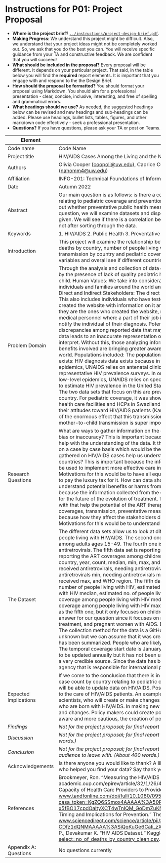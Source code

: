 # Instructions for P01: Project Proposal

* **Where is the project brief?**  [`../instructions/project-design-brief.pdf`](../instructions/project-design-brief.pdf).
* **Making Progress**: We understand this project might be difficult. Also, we understand that your project ideas might not be completely worked out. So, we ask that you do the best you can. You will receive specific guidance from your TA and constructive feedback. We are confident that you will succeed!
* **What should be included in the proposal?** Every proposal will be different. It depends on your particular project.  That said, in the table below you will find the **required** report elements.  It is important that you engage with and respond to the the Design Brief.
* **How should the proposal be formatted?** You should format your proposal using Markdown. You should aim for a professional presentation - clear, concise, inclusive, interesting, and free of spelling and grammatical errors.
* **What headings should we use?** As needed, the suggested headings below can be revised and new headings and sub-headings can be added. Please use headings, bullet lists, tables, figures, and other markdown code effectively - seek a professional presentation.
* **Questions?** If you have questions, please ask your TA or post on Teams.

|Element | Brief Description|
|---------------| --------------
|Code name |Code Name|
|Project title| HIV/AIDS Cases Among the Living and the Not |
|Authors | Olivia Cooper (coopoli@uw.edu), Caprice Culkin (capricec@uw.edu), Karina Amaya (kyb3@uw.edu), Nahom Mehari (nahomm4@uw.edu) |
|Affiliation |  INFO-201: Technical Foundations of Informatics - The Information School - University of Washington |
|Date | Autumn 2022|
|Abstract |  Our main question is as follows: is there a correlation between the number of HIV/AIDS deaths and cases by country relating to pediatric coverage and prevention of mother to child transmission? This question is important because it brings out whether preventative public health measures by country have an impact on the HIV/AIDS epidemic. To address the question, we will examine datasets and disparities between multiple countries and see if there is a connection in the data given. We will see if there is a correlation between higher number of cases/deaths and lower preventative measures, or not after sorting through the data.
|Keywords | 1. HIV/AIDS 2. Public Health 3. Preventative Measures |
|Introduction | This project will examine the relationship between number of HIV/AIDS cases (adults 15-19) by country, number of deaths by country, number of people living with HIV by country, as well as contrasting it to prevention of mother to child transmission by country and pediatric coverage by country. We are looking to see if there is any correlation between these variables and overall see if different countries' public health measures can lead to less deaths/cases of HIV/AIDS. |
|Problem Domain | Through the analysis and collection of data on HIV/AIDS, we can determine correlations of cases that have been affected by the presence of lack of quality pediatric health coverage as well as the transmission of the disease from mother to child. Human Values: We take into consideration how the HIV/AIDS epidemic has had such an immense impact on individuals and families around the world and it continues to do so even as data on these diseases continue to emerge. Direct and Indirect Stakeholders: The direct stakeholders are people who have gathered and reported data on HIV/AIDS. This also includes individuals who have tested positive and reported the test. Indirect stakeholders are the individuals who created the website with information on it and the users of the website. This may or may not be direct to them because they are the ones who created the website, not the ones impacted by HIV themselves. Another indirect stakeholder is the medical personnel where a part of their job is to perform the HIV/AIDS test, to process the results, and to post them and notify the individual of their diagnosis. Potential Benefits and Harms: A possible harm that could be found are the discrepancies among reported data that may be unreliable or invalid. Having data that is wrong or data that has missing data leads to an inaccurate representation of these cases. Another potential harm is having information that is hard to interpret. Without this, those analyzing information may have a harder time avoiding bias to create the data sets. Some benefits involved are  bringing greater awareness to the HIV/AIDS epidemic as it is today in different countries across the world. Populations included: The populations included in the domain are 170 out of the total 195 countries. How this data exists: HIV diagnosis data exists because in order to estimate HIV prevalence in countries classified as having generalized epidemics, UNAIDS relies on antenatal clinic data and, to the extent that they are available, data from nationally representative HIV prevalence surveys. In order to estimate HIV prevalence in countries classified with concentrated and low-level epidemics, UNAIDS relies on specialized surveys of high-risk groups. The CDC uses a combination of methods to estimate HIV prevalence in the United States, including back-calculation (Brookmeyer, Ron). Preventative measures: The two data sets that focus on this are prevention of mother to child transmission by country and pediatric coverage by country. For pediatric coverage, it was shown in a study that BIPAI training program in Swaziland had good coverage of all health care facilities and HCPs in Swaziland. The training was effective in imparting knowledge and skills to HCPs and in their attitudes toward HIV/AIDS patients (Kamiru, H.N). And for prevention of child transmission, it is shown that “...in view of the enormous effect that this transmission route has on infant HIV-1 infection worldwide (Kourtis, Athena P, et al)”  So, mother-to-child transmission is super important and why we included it in as a data set.|
|Research Questions | What are ways to gather information on the correlation between cases, coverage, and maternal transmission with minimal bias or inaccuracy? This is important because the information collected on HIV/AIDS in correlation with those above can help with the understanding of the data. It then would be used apply coverage in areas of need, and how to act with them on a case by case basis which would be the motivations of collecting these variables of data How can information gathered on HIV/AIDS cases help us understand the relationship of public health in ways as how it differentiates between countries? This is important because the information gathered between the relationships through different countries may be used to implement more effective care in the place of those without it, due to the skew in data in such locations. Motivations for this would be to have all equal and accessible health care to all who need it, not just where they can afford to pay the luxury tax for it. How can data shown from stakeholders, which in this case are those who test positive, help us understand potential benefits or harms from treatments imposed such as ART (Anti-Viral Therapy)? This is important because the information collected from the stakeholders help identify potential benefits or harm which would be important for the future of the evolution of treatment. The motivation for this data being collected would be to evolve the study and with that help the potential of the ART therapy. How can we gain insights on the differences about the correlation of cases, coverages, transmission, preventative measures and how they each affect stakeholders accordingly? This is important because how they affect the stakeholders differently may help us understand the effects each variable has on the subject. Motivations for this would be to understand how each of this differently affect those affected by HIV/AIDS|
|The Dataset | The different data sets allow us to look at different areas relating to HIV/AIDS. First one allows us to visualize the number of people living with HIV/AIDS. The second one is the numbers of deaths due to HIV/AIDS. Third is the number of cases among adults ages 15-49. The fourth one is the number of pregnant women that are living with HIV who have received antiretrovirals. The fifth data set is reporting the ART coverages among people living with HIV. The final data set is reporting the ART coverages among children. The last two data sets are estimates. The first three data sets include country, year, count, median, min, max, and World Health Organization region. The fourth data set includes country, received antiretrovirals, needing antiretrovirals, percentage received, needing antiretrovirals median, needing antiretrovirals min, needing antiretrovirals max, percentage received median, percentage received min, percentage received max, and WHO region. The fifth data set includes country, reported no. of people receiving ART, estimated number of people living with HIV, estimated ART coverage among people living with HIV, estimated no. of people living with HIV median, estimated no. of people living with HIV min, estimated no. of people living with HIV max, estimated ART coverage among people living with HIV median, estimated ART coverage among people living with HIV min, estimated ART coverage among people living with HIV max, and WHO (World Health Organization) region. The final dataset is the same as the fifth one, but it  only focuses on children. These datasets will allow us to further understand and investigate an answer for our question since it focuses on multiple factors relating to HIV/AIDS. Such as cases, children, people receiving treatment, and pregnant women with AIDS. Devakumar K. P. who is a student at NIELIT Calicut, put together the data sets. The collection method for the data is a GitHub page. Sources for data is the World Health Organization. Purpose is unknown but we can assume that it was created for research purposes. For others to have access to HIV/AIDS data that has been summarized. People who are likely to make money from the data are the creators and potential collaborators. The temporal coverage start date is January, 9th, 2000 and the end date is December, 25th, 2018. The datasets are said to be updated annually but it has not been updated in two years. Even though it has not been updated in two years it is still a very credible source. Since the data has been collected from the World Health Organization which is a government agency that is responsible for international public health.![alt text](project-group-4-section-ab/dataset.png)|
|Expected Implications | If we come to the conclusion that there is in fact a correlation between numbers of deaths caused by HIV/AIDS along with case count by country relating to pediatric coverage and prevention of mother to child transmission, then technologists will be able to update data on HIV/AIDS. Possibly creating new data to present as well. Hospitals will have to make changes to the care of HIV/AIDS patients. An example could be the type of medication they are receiving. This will also include scientists, who will create or make changes to said medications. Medications will hopefully lead to a decrease in children who are born with HIV/AIDS. In making new discoveries about HIV/AIDS it leads to a world wide change in new measures and changes. Policy makers could create policies towards ending the spread of HIV/AIDS. As long as the population is aware and more cautious, the creation of policies can go a long way to decrease the number.|
|_Findings_ | _Not for the project proposal; for final report only. Give answers to each of your research questions. (About 400 words.)_ |
|_Discussion_ | _Not for the project proposal; for final report only. Discuss importance and/or implications of your findings  (About 400 words.)_ |
|_Conclusion_ | _Not for the project proposal; for final report only. Give the reader a summary point, the key point that you will like your audience to leave with. (About 400 words.)_ |
|Acknowledgements | Is there anyone you would like to thank? A librarian who helped you with your research? A Teaching Assistant? A friend who helped you find your data? Say thank you in this section.|
|References | Brookmeyer, Ron. “Measuring the HIV/AIDS Epidemic: Approaches and Challenges.” Academic.oup.com, 4 Mar. 2010, academic.oup.com/epirev/article/32/1/26/493327. Kamiru, H.N. “Effectiveness of a Training Program to Increase the Capacity of Health Care Providers to Provide HIV/AIDS Care and Treatment in Swaziland.” Taylor & Francis, 2009, www.tandfonline.com/doi/full/10.1080/09540120902883093?casa_token=KgZQ6SSmox4AAAAA%3A50RutfcH8ao6GiRmaT2TfDC5hIHA_OBC8R_-x5fBO17cpdOaltyXCT4wTnIQM_GoDmZuKN6loD6h6Q.Kourtis, Athena P, et al. “Mother-to-Child Transmission of HIV-1: Timing and Implications for Prevention.” The Lancet Infectious Diseases, Elsevier, 23 Oct. 2006, www.sciencedirect.com/science/article/pii/S1473309906706296?casa_token=m-CDfz1dQNMAAAAA%3ASiQqKuGe6CaIi_zXF9Ug422G7xskEnmJiB9GWFL8mejp8IiZGJJx9UV4wwh2T1da8fvbZNo7qVA. P., Devakumar K. “HIV AIDS Dataset.” Kaggle, 11 June 2020, www.kaggle.com/datasets/imdevskp/hiv-aids-dataset?select=no_of_deaths_by_country_clean.csv. |
|Appendix A: Questions| No questions currently
